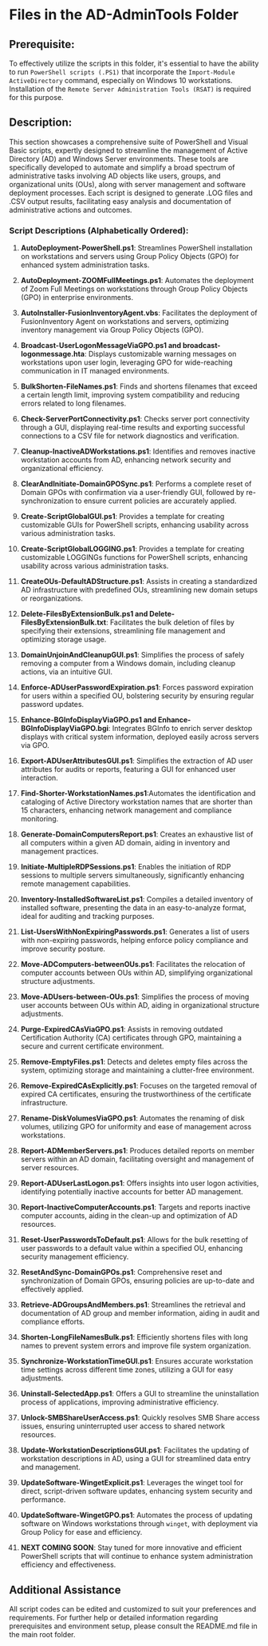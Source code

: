 # Files in the AD-AdminTools Folder
## Prerequisite:
To effectively utilize the scripts in this folder, it's essential to have the ability to run `PowerShell scripts (.PS1)` that incorporate the `Import-Module ActiveDirectory` command, especially on Windows 10 workstations. Installation of the `Remote Server Administration Tools (RSAT)` is required for this purpose.

## Description:
This section showcases a comprehensive suite of PowerShell and Visual Basic scripts, expertly designed to streamline the management of Active Directory (AD) and Windows Server environments. These tools are specifically developed to automate and simplify a broad spectrum of administrative tasks involving AD objects like users, groups, and organizational units (OUs), along with server management and software deployment processes. Each script is designed to generate .LOG files and .CSV output results, facilitating easy analysis and documentation of administrative actions and outcomes.

### Script Descriptions (Alphabetically Ordered):

1. **AutoDeployment-PowerShell.ps1**: Streamlines PowerShell installation on workstations and servers using Group Policy Objects (GPO) for enhanced system administration tasks.

2. **AutoDeployment-ZOOMFullMeetings.ps1**: Automates the deployment of Zoom Full Meetings on workstations through Group Policy Objects (GPO) in enterprise environments.

3. **AutoInstaller-FusionInventoryAgent.vbs**: Facilitates the deployment of FusionInventory Agent on workstations and servers, optimizing inventory management via Group Policy Objects (GPO).

4. **Broadcast-UserLogonMessageViaGPO.ps1 and broadcast-logonmessage.hta**: Displays customizable warning messages on workstations upon user login, leveraging GPO for wide-reaching communication in IT managed environments.
   
5. **BulkShorten-FileNames.ps1**: Finds and shortens filenames that exceed a certain length limit, improving system compatibility and reducing errors related to long filenames.

6. **Check-ServerPortConnectivity.ps1**: Checks server port connectivity through a GUI, displaying real-time results and exporting successful connections to a CSV file for network diagnostics and verification.

7. **Cleanup-InactiveADWorkstations.ps1**: Identifies and removes inactive workstation accounts from AD, enhancing network security and organizational efficiency.

8. **ClearAndInitiate-DomainGPOSync.ps1**: Performs a complete reset of Domain GPOs with confirmation via a user-friendly GUI, followed by re-synchronization to ensure current policies are accurately applied.

9. **Create-ScriptGlobalGUI.ps1**: Provides a template for creating customizable GUIs for PowerShell scripts, enhancing usability across various administration tasks.

10. **Create-ScriptGlobalLOGGING.ps1**: Provides a template for creating customizable LOGGINGs functions for PowerShell scripts, enhancing usability across various administration tasks.

11. **CreateOUs-DefaultADStructure.ps1**: Assists in creating a standardized AD infrastructure with predefined OUs, streamlining new domain setups or reorganizations.

12. **Delete-FilesByExtensionBulk.ps1 and Delete-FilesByExtensionBulk.txt**: Facilitates the bulk deletion of files by specifying their extensions, streamlining file management and optimizing storage usage.

13. **DomainUnjoinAndCleanupGUI.ps1**: Simplifies the process of safely removing a computer from a Windows domain, including cleanup actions, via an intuitive GUI.

14. **Enforce-ADUserPasswordExpiration.ps1**: Forces password expiration for users within a specified OU, bolstering security by ensuring regular password updates.

15. **Enhance-BGInfoDisplayViaGPO.ps1 and Enhance-BGInfoDisplayViaGPO.bgi**: Integrates BGInfo to enrich server desktop displays with critical system information, deployed easily across servers via GPO.

16. **Export-ADUserAttributesGUI.ps1**: Simplifies the extraction of AD user attributes for audits or reports, featuring a GUI for enhanced user interaction.

17. **Find-Shorter-WorkstationNames.ps1**:Automates the identification and cataloging of Active Directory workstation names that are shorter than 15 characters, enhancing network management and compliance monitoring.

18. **Generate-DomainComputersReport.ps1**: Creates an exhaustive list of all computers within a given AD domain, aiding in inventory and management practices.

19. **Initiate-MultipleRDPSessions.ps1**: Enables the initiation of RDP sessions to multiple servers simultaneously, significantly enhancing remote management capabilities.

20. **Inventory-InstalledSoftwareList.ps1**: Compiles a detailed inventory of installed software, presenting the data in an easy-to-analyze format, ideal for auditing and tracking purposes.

21. **List-UsersWithNonExpiringPasswords.ps1**: Generates a list of users with non-expiring passwords, helping enforce policy compliance and improve security posture.

22. **Move-ADComputers-betweenOUs.ps1**: Facilitates the relocation of computer accounts between OUs within AD, simplifying organizational structure adjustments.

23. **Move-ADUsers-between-OUs.ps1**: Simplifies the process of moving user accounts between OUs within AD, aiding in organizational structure adjustments.

24. **Purge-ExpiredCAsViaGPO.ps1**: Assists in removing outdated Certification Authority (CA) certificates through GPO, maintaining a secure and current certificate environment.

25. **Remove-EmptyFiles.ps1**: Detects and deletes empty files across the system, optimizing storage and maintaining a clutter-free environment.

26. **Remove-ExpiredCAsExplicitly.ps1**: Focuses on the targeted removal of expired CA certificates, ensuring the trustworthiness of the certificate infrastructure.

27. **Rename-DiskVolumesViaGPO.ps1**: Automates the renaming of disk volumes, utilizing GPO for uniformity and ease of management across workstations.

28. **Report-ADMemberServers.ps1**: Produces detailed reports on member servers within an AD domain, facilitating oversight and management of server resources.

29. **Report-ADUserLastLogon.ps1**: Offers insights into user logon activities, identifying potentially inactive accounts for better AD management.

30. **Report-InactiveComputerAccounts.ps1**: Targets and reports inactive computer accounts, aiding in the clean-up and optimization of AD resources.

31. **Reset-UserPasswordsToDefault.ps1**: Allows for the bulk resetting of user passwords to a default value within a specified OU, enhancing security management efficiency.

32. **ResetAndSync-DomainGPOs.ps1**: Comprehensive reset and synchronization of Domain GPOs, ensuring policies are up-to-date and effectively applied.

33. **Retrieve-ADGroupsAndMembers.ps1**: Streamlines the retrieval and documentation of AD group and member information, aiding in audit and compliance efforts.

34. **Shorten-LongFileNamesBulk.ps1**: Efficiently shortens files with long names to prevent system errors and improve file system organization.

35. **Synchronize-WorkstationTimeGUI.ps1**: Ensures accurate workstation time settings across different time zones, utilizing a GUI for easy adjustments.

36. **Uninstall-SelectedApp.ps1**: Offers a GUI to streamline the uninstallation process of applications, improving administrative efficiency.

37. **Unlock-SMBShareUserAccess.ps1**: Quickly resolves SMB Share access issues, ensuring uninterrupted user access to shared network resources.

38. **Update-WorkstationDescriptionsGUI.ps1**: Facilitates the updating of workstation descriptions in AD, using a GUI for streamlined data entry and management.

39. **UpdateSoftware-WingetExplicit.ps1**: Leverages the winget tool for direct, script-driven software updates, enhancing system security and performance.

40. **UpdateSoftware-WingetGPO.ps1**: Automates the process of updating software on Windows workstations through `winget`, with deployment via Group Policy for ease and efficiency.

41. **NEXT COMING SOON**: Stay tuned for more innovative and efficient PowerShell scripts that will continue to enhance system administration efficiency and effectiveness.

## Additional Assistance
All script codes can be edited and customized to suit your preferences and requirements. For further help or detailed information regarding prerequisites and environment setup, please consult the README.md file in the main root folder.

